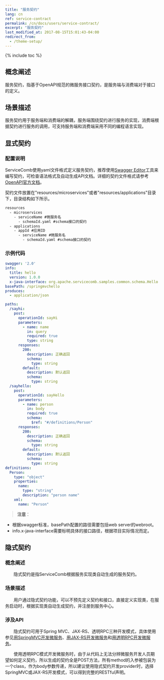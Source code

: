 ```yaml
---
title: "服务契约"
lang: cn
ref: service-contract
permalink: /cn/docs/users/service-contract/
excerpt: "服务契约"
last_modified_at: 2017-08-15T15:01:43-04:00
redirect_from:
  - /theme-setup/
---
```


{% include toc %}
## 概念阐述

服务契约，指基于OpenAPI规范的微服务接口契约，是服务端与消费端对于接口的定义。

## 场景描述

服务契约用于服务端和消费端的解耦，服务端围绕契约进行服务的实现，消费端根据契约进行服务的调用，可支持服务端和消费端采用不同的编程语言实现。

## 显式契约

### 配置说明

ServiceComb使用yaml文件格式定义服务契约，推荐使用[Swagger Editor](http://editor.swagger.io/#/)工具来编写契约，可检查语法格式及自动生成API文档。详细的契约文件格式请参考[OpenAPI官方文档](https://github.com/OAI/OpenAPI-Specification/blob/master/versions/2.0.md)。

契约文件放置在"resources/microservices"或者"resources/applications"目录下，目录结构如下所示。

```txt
resources
  - microservices
    - serviceName #微服务名
      - schemaId.yaml #schema接口的契约
  - applications
    - appId #应用ID
      - serviceName #微服务名
        - schemaId.yaml #schema接口的契约
```

### 示例代码

```yaml
swagger: '2.0'
info:
  title: hello
  version: 1.0.0
  x-java-interface: org.apache.servicecomb.samples.common.schema.Hello
basePath: /springmvchello
produces:
  - application/json

paths:
  /sayhi:
    post:
      operationId: sayHi
      parameters:
        - name: name
          in: query
          required: true
          type: string
      responses:
        200:
          description: 正确返回
          schema:
            type: string
        default:
          description: 默认返回
          schema:
            type: string
  /sayhello:
    post:
      operationId: sayHello
      parameters:
        - name: person
          in: body
          required: true
          schema:
            $ref: "#/definitions/Person"
      responses:
        200:
          description: 正确返回
          schema:
            type: string
        default:
          description: 默认返回
          schema:
            type: string
definitions:
  Person:
    type: "object"
    properties:
      name:
        type: "string"
        description: "person name"
    xml:
      name: "Person"
```

> **注意**：  
- 根据swagger标准，basePath配置的路径需要包括web server的webroot。
- info.x-java-interface需要标明具体的接口路径，根据项目实际情况而定。

## 隐式契约
### 概念阐述

　　隐式契约是指ServiceComb根据服务实现类自动生成的服务契约。

### 场景描述

　　用户通过隐式契约功能，可以不预先定义契约和接口，直接定义实现类，在服务启动时，根据实现类自动生成契约，并注册到服务中心。

### 涉及API

　　隐式契约可用于Spring MVC、JAX-RS、透明RPC三种开发模式，具体使用参见[用SpringMVC开发微服务](/cn/users/develop-with-springmvc/)、[用JAX-RS开发微服务](/cn/users/develop-with-jax-rs/)和[用透明RPC开发微服务](/cn/users/develop-with-transparent-rpc/)。

　　使用透明RPC模式开发微服务时，由于从代码上无法分辨微服务开发人员期望如何定义契约，所以生成的契约全是POST方法，所有method的入参被包装为一个class，作为body参数传递，所以建议使用隐式契约开发provider时，选择SpringMVC或JAX-RS开发模式，可以得到完整的RESTful声明。

